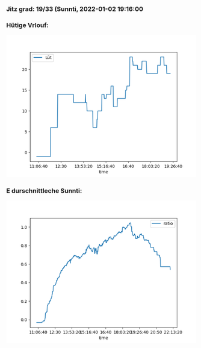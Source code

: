 ### Jitz grad: 19/33 (Sunnti, 2022-01-02 19:16:00

### Hütige Vrlouf:
![Graph](Today.png)

### E durschnittleche Sunnti:
![Graph](Sunnti.png)